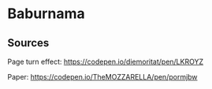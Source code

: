 # Baburnama

## Sources

Page turn effect: https://codepen.io/diemoritat/pen/LKROYZ

Paper: https://codepen.io/TheMOZZARELLA/pen/pormjbw